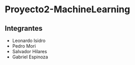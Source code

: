 # Proyecto2-MachineLearning

## Integrantes

- Leonardo Isidro
- Pedro Mori
- Salvador Hilares
- Gabriel Espinoza
